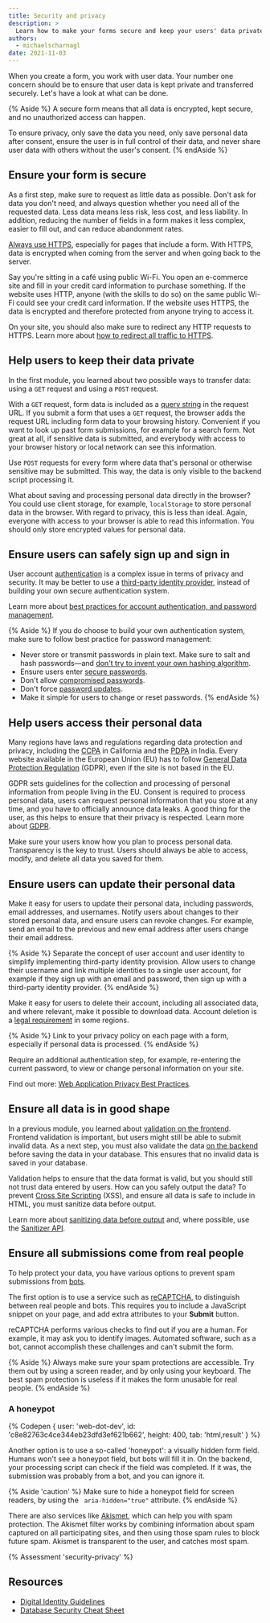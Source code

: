 ```yaml
---
title: Security and privacy
description: >
  Learn how to make your forms secure and keep your users' data private.
authors:
  - michaelscharnagl
date: 2021-11-03
---
```


When you create a form, you work with user data.
Your number one concern should be to ensure that user data is kept private and transferred securely.
Let's have a look at what can be done.

{% Aside %}
A secure form means that all data is encrypted, kept secure, and no unauthorized access can happen.

To ensure privacy, only save the data you need,
only save personal data after consent, ensure the user is in full control of their data,
and never share user data with others without the user's consent.
{% endAside %}

## Ensure your form is secure

As a first step, make sure to request as little data as possible.
Don't ask for data you don't need,
and always question whether you need all of the requested data.
Less data means less risk, less cost, and less liability.
In addition, reducing the number of fields in a form makes it less complex,
easier to fill out, and can reduce abandonment rates.

[Always use HTTPS](/secure/#secure-connections-with-https),
especially for pages that include a form.
With HTTPS, data is encrypted when coming from the server and when going back to the server.

Say you're sitting in a café using public Wi-Fi.
You open an e-commerce site and fill in your credit card information to purchase something.
If the website uses HTTP, anyone (with the skills to do so)
on the same public Wi-Fi could see your credit card information.
If the website uses HTTPS, the data is encrypted and therefore protected from anyone trying to access it.

On your site, you should also make sure to redirect any HTTP requests to HTTPS.
Learn more about
[how to redirect all traffic to HTTPS](https://geekflare.com/http-to-https-redirection/).

## Help users to keep their data private

In the first module, you learned about two possible ways to transfer data:
using a `GET` request and using a `POST` request. 

With a `GET` request, form data is included as a [query string](https://en.wikipedia.org/wiki/Query_string) 
in the request URL. If you submit a form that uses a `GET` request,
the browser adds the request URL including form data to your browsing history.
Convenient if you want to look up past form submissions,
for example for a search form. Not great at all,
if sensitive data is submitted,
and everybody with access to your browser history or local network can see this information.

Use `POST` requests for every form where data that's personal or otherwise sensitive may be submitted.
This way, the data is only visible to the backend script processing it.

What about saving and processing personal data directly in the browser?
You could use client storage, for example, `localStorage` to store personal data in the browser.
With regard to privacy, this is less than ideal.
Again, everyone with access to your browser is able to read this information.
You should only store encrypted values for personal data.

## Ensure users can safely sign up and sign in

User account [authentication](https://cheatsheetseries.owasp.org/cheatsheets/Authentication_Cheat_Sheet.html)
is a complex issue in terms of privacy and security.
It may be better to use a
[third-party identity provider](/sign-up-form-best-practices/#federated-login),
instead of building your own secure authentication system.

Learn more about
[best practices for account authentication, and password management](https://cloud.google.com/blog/products/identity-security/account-authentication-and-password-management-best-practices).

{% Aside %}
If you do choose to build your own authentication system, make sure to follow best practice for password management:

- Never store or transmit passwords in plain text.
Make sure to salt and hash passwords—and
[don't try to invent your own hashing algorithm](https://www.schneier.com/blog/archives/2011/04/schneiers_law.html).
- Ensure users enter [secure passwords](https://pages.nist.gov/800-63-3/sp800-63b.html#5-authenticator-and-verifier-requirements).
- Don't allow [compromised passwords](/sign-up-form-best-practices/#no-compromised-passwords).
- Don't force [password updates](/sign-up-form-best-practices/#no-forced-password-updates).
- Make it simple for users to change or reset passwords.
{% endAside %}

## Help users access their personal data

Many regions have laws and regulations regarding data protection and privacy,
including the
[CCPA](https://en.wikipedia.org/wiki/California_Consumer_Privacy_Act) in California and the
[PDPA](https://papers.ssrn.com/sol3/papers.cfm?abstract_id=3244203) in India.
Every website available in the European Union (EU) has to follow
[General Data Protection Regulation](https://en.wikipedia.org/wiki/General_Data_Protection_Regulation) (GDPR),
even if the site is not based in the EU.

GDPR sets guidelines for the collection and processing of personal information from people living in the EU.
Consent is required to process personal data,
users can request personal information that you store at any time,
and you have to officially announce data leaks.
A good thing for the user, as this helps to ensure that their privacy is respected. Learn more about
[GDPR](https://www.smashingmagazine.com/2018/02/gdpr-for-web-developers/).

Make sure your users know how you plan to process personal data.
Transparency is the key to trust.
Users should always be able to access, modify,
and delete all data you saved for them.

## Ensure users can update their personal data

Make it easy for users to update their personal data, including passwords,
email addresses, and usernames. Notify users about changes to their stored personal data,
and ensure users can revoke changes.
For example, send an email to the previous and new email address after users change their email address.

{% Aside %}
Separate the concept of user account and user identity to simplify implementing third-party identity provision.
Allow users to change their username and link multiple identities to a single user account,
for example if they sign up with an email and password, then sign up with a third-party identity provider.
{% endAside %}

Make it easy for users to delete their account, including all associated data,
and where relevant, make it possible to download data.
Account deletion is a
[legal requirement](https://ec.europa.eu/info/law/law-topic/data-protection_en) in some regions.

{% Aside %}
Link to your privacy policy on each page with a form,
especially if personal data is processed.
{% endAside %}

Require an additional authentication step,
for example, re-entering the current password,
to view or change personal information on your site.

Find out more:
[Web Application Privacy Best Practices](https://www.w3.org/TR/app-privacy-bp/).

## Ensure all data is in good shape

In a previous module, you learned about [validation on the frontend](/learn/forms/validation). 
Frontend validation is important, but users might still be able to submit invalid data. As a next 
step, you must also validate the data [on the backend](https://cheatsheetseries.owasp.org/cheatsheets/Input_Validation_Cheat_Sheet.html)
before saving the data in your database. This ensures that no invalid data is saved in your database. 

Validation helps to ensure that the data format is valid,
but you should still not trust data entered by users.
How can you safely output the data? To prevent
[Cross Site Scripting](https://cheatsheetseries.owasp.org/cheatsheets/Cross_Site_Scripting_Prevention_Cheat_Sheet.html) (XSS),
and ensure all data is safe to include in HTML, you must sanitize data before output.

Learn more about [sanitizing data before output](https://benhoyt.com/writings/dont-sanitize-do-escape/) 
and, where possible, use the [Sanitizer API](/sanitizer/).

## Ensure all submissions come from real people

To help protect your data, you have various options to prevent spam submissions from
[bots](https://en.wikipedia.org/wiki/Internet_bot#Malicious_bots).

The first option is to use a service such as
[reCAPTCHA](https://www.google.com/recaptcha/about/),
to distinguish between real people and bots.
This requires you to include a JavaScript snippet on your page,
and add extra attributes to your **Submit** button.

reCAPTCHA performs various checks to find out if you are a human.
For example, it may ask you to identify images.
Automated software, such as a bot, cannot accomplish these challenges and can't submit the form.

{% Aside %}
Always make sure your spam protections are accessible.
Try them out by using a screen reader, and by only using your keyboard.
The best spam protection is useless if it makes the form unusable for real people.
{% endAside %}

### A honeypot

{% Codepen {
  user: 'web-dot-dev',
  id: 'c8e82763c4ce344eb23dfd3ef621b662',
  height: 400,
  tab: 'html,result'
} %}

Another option is to use a so-called 'honeypot': a visually hidden form field.
Humans won't see a honeypot field, but bots will fill it in.
On the backend, your processing script can check if the field was completed.
If it was, the submission was probably from a bot, and you can ignore it.

{% Aside 'caution' %}
Make sure to hide a honeypot field for screen readers, by using the ` aria-hidden="true"` attribute.
{% endAside %}

There are also services like
[Akismet](https://akismet.com), which can help you with spam protection.
The Akismet filter works by combining information about spam captured on all participating sites,
and then using those spam rules to block future spam.
Akismet is transparent to the user, and catches most spam.

{% Assessment 'security-privacy' %}

## Resources

- [Digital Identity Guidelines](https://pages.nist.gov/800-63-3/sp800-63b.html)
- [Database Security Cheat Sheet](https://cheatsheetseries.owasp.org/cheatsheets/Database_Security_Cheat_Sheet.html)
